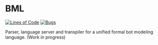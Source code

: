 # BML
[![Lines of Code](https://sonarcloud.io/api/project_badges/measure?project=rwth-acis_BML&metric=ncloc)](https://sonarcloud.io/summary/new_code?id=rwth-acis_BML)
[![Bugs](https://sonarcloud.io/api/project_badges/measure?project=rwth-acis_BML&metric=bugs)](https://sonarcloud.io/summary/new_code?id=rwth-acis_BML)

Parser, language server and transpiler for a unified formal bot modeling language. (Work in progress)

